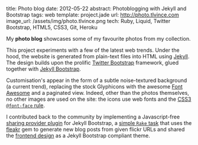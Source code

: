 title: Photo blog
date: 2012-05-22
abstract: Photoblogging with Jekyll and Bootstrap
tags: web
template: project.jade
url: http://photo.tlvince.com
image_url: /assets/img/photo.tlvince.png
tech: Ruby, Liquid, Twitter Bootstrap, HTML5, CSS3, Git, Heroku

My **photo blog** showcases some of my favourite photos from my collection.

This project experiments with a few of the latest web trends. Under the hood,
the website is generated from plain-text files into HTML using [Jekyll][]. The
design builds upon the prolific [Twitter Bootstrap][bs] framework, glued
together with [Jekyll Bootstrap][jb].

Customisation's appear in the form of a subtle noise-textured background (a
current trend), replacing the stock Glyphicons with the awesome [Font
Awesome][fa] and a paginated view. Indeed, other than the photos themselves, no
other images are used on the site: the icons use web fonts and the [CSS3
`@font-face` rule][mdn].

I contributed back to the community by implementing a Javascript-free [sharing
provider plugin][sp] for Jekyll Bootstrap, a [simple `Rake` task][rake] that
uses the [fleakr][] gem to generate new blog posts from given flickr URLs and
shared the [frontend design][jbtheme] as a Jekyll Bootstrap compliant theme.

  [jb]: http://jekyllbootstrap.com/
  [jbgh]: https://github.com/plusjade/jekyll-bootstrap
  [herokubp]: https://devcenter.heroku.com/articles/third-party-buildpacks#using_a_custom_buildpack
  [jekyll]: http://jekyllrb.com/
  [jekyllbp]: https://github.com/markpundsack/heroku-buildpack-jekyll
  [liquid]: http://liquidmarkup.org/
  [bs]: http://twitter.github.com/bootstrap/
  [fa]: http://fortawesome.github.com/Font-Awesome/
  [mdn]: https://developer.mozilla.org/en/CSS/@font-face
  [sp]: https://github.com/plusjade/jekyll-bootstrap/pull/90
  [fleakr]: http://fleakr.org/
  [rake]: https://github.com/plusjade/jekyll-bootstrap/pull/91
  [jbtheme]: https://github.com/tlvince/jb-theme-tlvince

